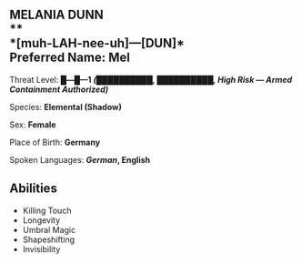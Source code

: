 
<div id="melania-dunn" style="page-break-before: always;">
  <h2>
    MELANIA DUNN<br>
    **
    <br>*[muh-LAH-nee-uh]—[DUN]*
    <br>Preferred Name: Mel
  </h2>
  
Threat Level: **█—█—1 *(██████████, ██████████, High Risk — Armed Containment Authorized)***

  
Species: **Elemental (Shadow)**

  
Sex: **Female**

  
  
Place of Birth: **Germany**

  
Spoken Languages: ***German*, English**

  ## Abilities

- Killing Touch
- Longevity
- Umbral Magic
- Shapeshifting
- Invisibility

</div>